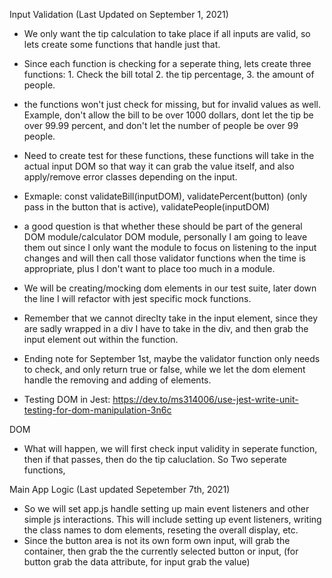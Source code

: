 Input Validation (Last Updated on September 1, 2021)

- We only want the tip calculation to take place if all inputs are valid, so lets create some functions that handle just that.
- Since each function is checking for a seperate thing, lets create three functions: 1. Check the bill total 2. the tip percentage, 3. the amount of people.
- the functions won't just check for missing, but for invalid values as well. Example, don't allow the bill to be over 1000 dollars, dont let the tip be over 99.99 percent, and don't let the number of people be over 99 people.
- Need to create test for these functions, these functions will take in the actual input DOM so that way it can grab the value itself, and also apply/remove error classes depending on the input.
- Exmaple:
  const validateBill(inputDOM), validatePercent(button) (only pass in the button that is active), validatePeople(inputDOM)
- a good question is that whether these should be part of the general DOM module/calculator DOM module, personally I am going to leave them out since I only want the module to focus on listening to the input changes and will then call those validator functions when the time is appropriate, plus I don't want to place too much in a module.
- We will be creating/mocking dom elements in our test suite, later down the line I will refactor with jest specific mock functions.
- Remember that we cannot direclty take in the input element, since they are sadly wrapped in a div I have to take in the div, and then grab the input element out within the function.

- Ending note for September 1st, maybe the validator function only needs to check, and only return true or false, while we let the dom element handle the removing and adding of elements.

- Testing DOM in Jest: https://dev.to/ms314006/use-jest-write-unit-testing-for-dom-manipulation-3n6c

DOM

- What will happen, we will first check input validity in seperate function, then if that passes, then do the tip caluclation. So Two seperate functions,

Main App Logic (Last updated Sepetember 7th, 2021)

- So we will set app.js handle setting up main event listeners and other simple js interactions. This will include setting up event listeners, writing the class names to dom elements, reseting the overall display, etc.
- Since the button area is not its own form own input, will grab the container, then grab the the currently selected button or input, (for button grab the data attribute, for input grab the value)
